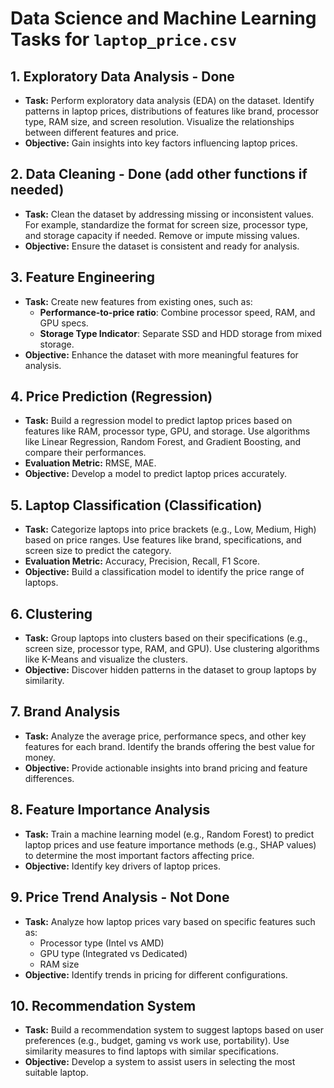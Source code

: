 
# Data Science and Machine Learning Tasks for `laptop_price.csv`

## 1. Exploratory Data Analysis - Done
- **Task:** Perform exploratory data analysis (EDA) on the dataset. Identify patterns in laptop prices, distributions of features like brand, processor type, RAM size, and screen resolution. Visualize the relationships between different features and price.
- **Objective:** Gain insights into key factors influencing laptop prices.

## 2. Data Cleaning - Done (add other functions if needed)
- **Task:** Clean the dataset by addressing missing or inconsistent values. For example, standardize the format for screen size, processor type, and storage capacity if needed. Remove or impute missing values.
- **Objective:** Ensure the dataset is consistent and ready for analysis.

## 3. Feature Engineering
- **Task:** Create new features from existing ones, such as:
  - **Performance-to-price ratio**: Combine processor speed, RAM, and GPU specs.
  - **Storage Type Indicator**: Separate SSD and HDD storage from mixed storage.
- **Objective:** Enhance the dataset with more meaningful features for analysis.

## 4. Price Prediction (Regression)
- **Task:** Build a regression model to predict laptop prices based on features like RAM, processor type, GPU, and storage. Use algorithms like Linear Regression, Random Forest, and Gradient Boosting, and compare their performances.
- **Evaluation Metric:** RMSE, MAE.
- **Objective:** Develop a model to predict laptop prices accurately.

## 5. Laptop Classification (Classification)
- **Task:** Categorize laptops into price brackets (e.g., Low, Medium, High) based on price ranges. Use features like brand, specifications, and screen size to predict the category.
- **Evaluation Metric:** Accuracy, Precision, Recall, F1 Score.
- **Objective:** Build a classification model to identify the price range of laptops.

## 6. Clustering
- **Task:** Group laptops into clusters based on their specifications (e.g., screen size, processor type, RAM, and GPU). Use clustering algorithms like K-Means and visualize the clusters.
- **Objective:** Discover hidden patterns in the dataset to group laptops by similarity.

## 7. Brand Analysis
- **Task:** Analyze the average price, performance specs, and other key features for each brand. Identify the brands offering the best value for money.
- **Objective:** Provide actionable insights into brand pricing and feature differences.

## 8. Feature Importance Analysis
- **Task:** Train a machine learning model (e.g., Random Forest) to predict laptop prices and use feature importance methods (e.g., SHAP values) to determine the most important factors affecting price.
- **Objective:** Identify key drivers of laptop prices.

## 9. Price Trend Analysis - Not Done
- **Task:** Analyze how laptop prices vary based on specific features such as:
  - Processor type (Intel vs AMD)
  - GPU type (Integrated vs Dedicated)
  - RAM size
- **Objective:** Identify trends in pricing for different configurations.

## 10. Recommendation System
- **Task:** Build a recommendation system to suggest laptops based on user preferences (e.g., budget, gaming vs work use, portability). Use similarity measures to find laptops with similar specifications.
- **Objective:** Develop a system to assist users in selecting the most suitable laptop.
